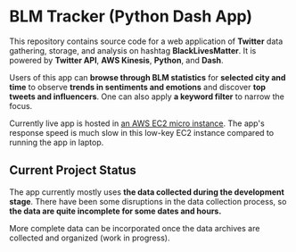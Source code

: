 # BLM Tracker (Python Dash App)

This repository contains source code for a web application of **Twitter** data gathering, storage, and analysis on hashtag **BlackLivesMatter**. It is powered by **Twitter API**, **AWS Kinesis**, **Python**, and **Dash**.
 
Users of this app can **browse through BLM statistics** for **selected city and time** to observe **trends in sentiments and emotions** and discover **top tweets and influencers**. One can also apply **a keyword filter** to narrow the focus.   

Currently live app is hosted in [an AWS EC2 micro instance](http://18.223.131.215:8050/). The app's response speed is much slow in this low-key EC2 instance compared to running the app in laptop.   


## Current Project Status 

The app currently mostly uses **the data collected during the development stage**. There have been some disruptions in the data collection process, so **the data are quite incomplete for some dates and hours.**  

More complete data can be incorporated once the data archives are collected and organized (work in progress).  
